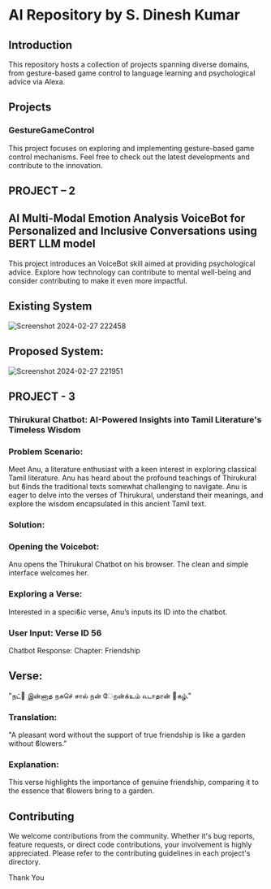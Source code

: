 # AI Repository by S. Dinesh Kumar

## Introduction

This repository hosts a collection of projects spanning diverse domains, from gesture-based game control to language learning and psychological advice via Alexa.

## Projects

### GestureGameControl

This project focuses on exploring and implementing gesture-based game control mechanisms. Feel free to check out the latest developments and contribute to the innovation.


## PROJECT – 2
 ##  AI Multi-Modal Emotion Analysis VoiceBot for Personalized and Inclusive Conversations using BERT LLM model

This project introduces an VoiceBot skill aimed at providing psychological advice. Explore how technology can contribute to mental well-being and consider contributing to make it even more impactful.

## Existing System
![Screenshot 2024-02-27 222458](https://github.com/SDineshKumar1304/AI/assets/125432987/7046c8fd-e644-4a54-9c4d-dfecfd6a8076)

## Proposed System:
![Screenshot 2024-02-27 221951](https://github.com/SDineshKumar1304/AI/assets/125432987/c5f4d3f2-9a77-47e2-aeb2-208183604ac0)


## PROJECT - 3 
### Thirukural Chatbot: AI-Powered Insights into Tamil Literature's Timeless Wisdom

### Problem Scenario:
 Meet Anu, a literature enthusiast with a keen interest in exploring classical Tamil literature. Anu has heard about the profound teachings of Thirukural but ϐinds the traditional texts somewhat challenging to navigate. Anu is eager to delve into the verses of Thirukural, understand their meanings, and explore the wisdom encapsulated in this ancient Tamil text.

### Solution: 
### Opening the Voicebot:
Anu opens the Thirukural Chatbot on his browser. The clean and simple interface 
welcomes her. 
### Exploring a Verse:
Interested in a speciϐic verse, Anu’s inputs its ID into the chatbot.
### User Input: Verse ID 56
Chatbot Response:
Chapter: Friendship
## Verse:
"நட்௖ இன்னாத நகசெ் சால் நன் ேறன்க்உம் 
௳டாதான் ௖கழ்." 
### Translation: 
"A pleasant word without the support of true friendship is like a garden without 
ϐlowers."
### Explanation: 
This verse highlights the importance of genuine friendship, comparing it to the 
essence that ϐlowers bring to a garden.

## Contributing

We welcome contributions from the community. Whether it's bug reports, feature requests, or direct code contributions, your involvement is highly appreciated. Please refer to the contributing guidelines in each project's directory.

Thank You

